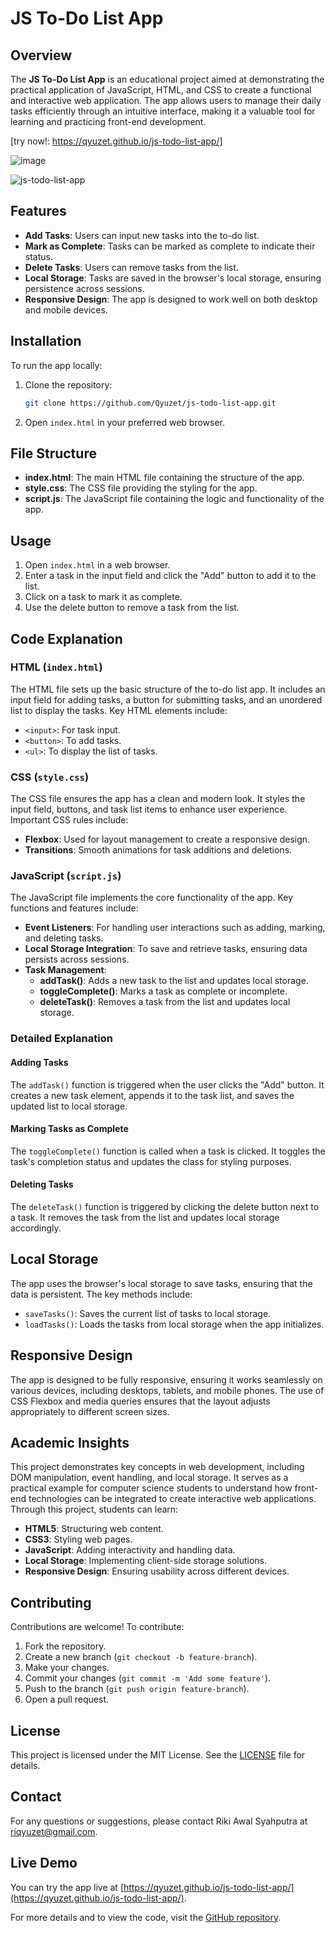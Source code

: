 # JS To-Do List App

## Overview

The **JS To-Do List App** is an educational project aimed at demonstrating the practical application of JavaScript, HTML, and CSS to create a functional and interactive web application. The app allows users to manage their daily tasks efficiently through an intuitive interface, making it a valuable tool for learning and practicing front-end development. 

[try now!: https://qyuzet.github.io/js-todo-list-app/]

![image](https://github.com/Qyuzet/js-todo-list-app/assets/93258081/b178b0ae-62c4-4767-9874-01ca8bcd2eef)

![js-todo-list-app](https://github.com/Qyuzet/js-todo-list-app/assets/93258081/d294e162-fac9-4fc1-8bec-a382e2740660)

## Features

- **Add Tasks**: Users can input new tasks into the to-do list.
- **Mark as Complete**: Tasks can be marked as complete to indicate their status.
- **Delete Tasks**: Users can remove tasks from the list.
- **Local Storage**: Tasks are saved in the browser's local storage, ensuring persistence across sessions.
- **Responsive Design**: The app is designed to work well on both desktop and mobile devices.

## Installation

To run the app locally:

1. Clone the repository:
    ```bash
    git clone https://github.com/Qyuzet/js-todo-list-app.git
    ```
2. Open `index.html` in your preferred web browser.

## File Structure

- **index.html**: The main HTML file containing the structure of the app.
- **style.css**: The CSS file providing the styling for the app.
- **script.js**: The JavaScript file containing the logic and functionality of the app.

## Usage

1. Open `index.html` in a web browser.
2. Enter a task in the input field and click the "Add" button to add it to the list.
3. Click on a task to mark it as complete.
4. Use the delete button to remove a task from the list.

## Code Explanation

### HTML (`index.html`)

The HTML file sets up the basic structure of the to-do list app. It includes an input field for adding tasks, a button for submitting tasks, and an unordered list to display the tasks. Key HTML elements include:

- `<input>`: For task input.
- `<button>`: To add tasks.
- `<ul>`: To display the list of tasks.

### CSS (`style.css`)

The CSS file ensures the app has a clean and modern look. It styles the input field, buttons, and task list items to enhance user experience. Important CSS rules include:

- **Flexbox**: Used for layout management to create a responsive design.
- **Transitions**: Smooth animations for task additions and deletions.

### JavaScript (`script.js`)

The JavaScript file implements the core functionality of the app. Key functions and features include:

- **Event Listeners**: For handling user interactions such as adding, marking, and deleting tasks.
- **Local Storage Integration**: To save and retrieve tasks, ensuring data persists across sessions.
- **Task Management**:
  - **addTask()**: Adds a new task to the list and updates local storage.
  - **toggleComplete()**: Marks a task as complete or incomplete.
  - **deleteTask()**: Removes a task from the list and updates local storage.

### Detailed Explanation

#### Adding Tasks
The `addTask()` function is triggered when the user clicks the "Add" button. It creates a new task element, appends it to the task list, and saves the updated list to local storage.

#### Marking Tasks as Complete
The `toggleComplete()` function is called when a task is clicked. It toggles the task's completion status and updates the class for styling purposes.

#### Deleting Tasks
The `deleteTask()` function is triggered by clicking the delete button next to a task. It removes the task from the list and updates local storage accordingly.

## Local Storage

The app uses the browser's local storage to save tasks, ensuring that the data is persistent. The key methods include:

- `saveTasks()`: Saves the current list of tasks to local storage.
- `loadTasks()`: Loads the tasks from local storage when the app initializes.

## Responsive Design

The app is designed to be fully responsive, ensuring it works seamlessly on various devices, including desktops, tablets, and mobile phones. The use of CSS Flexbox and media queries ensures that the layout adjusts appropriately to different screen sizes.

## Academic Insights

This project demonstrates key concepts in web development, including DOM manipulation, event handling, and local storage. It serves as a practical example for computer science students to understand how front-end technologies can be integrated to create interactive web applications. Through this project, students can learn:

- **HTML5**: Structuring web content.
- **CSS3**: Styling web pages.
- **JavaScript**: Adding interactivity and handling data.
- **Local Storage**: Implementing client-side storage solutions.
- **Responsive Design**: Ensuring usability across different devices.

## Contributing

Contributions are welcome! To contribute:

1. Fork the repository.
2. Create a new branch (`git checkout -b feature-branch`).
3. Make your changes.
4. Commit your changes (`git commit -m 'Add some feature'`).
5. Push to the branch (`git push origin feature-branch`).
6. Open a pull request.

## License

This project is licensed under the MIT License. See the [LICENSE](https://github.com/Qyuzet/js-todo-list-app/blob/main/LICENSE) file for details.

## Contact

For any questions or suggestions, please contact Riki Awal Syahputra at [riqyuzet@gmail.com](mailto:riqyuzet@gmail.com).

## Live Demo

You can try the app live at [https://qyuzet.github.io/js-todo-list-app/](https://qyuzet.github.io/js-todo-list-app/).

For more details and to view the code, visit the [GitHub repository](https://github.com/Qyuzet/js-todo-list-app).

